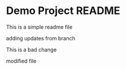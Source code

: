 # Demo Project README

This is a simple readme file

adding updates from branch

This is a bad change

modified file
